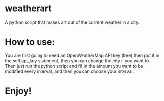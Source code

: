 # weatherart
A python script that makes art out of the current weather in a city.

# How to use:

You are first going to need an OpenWeatherMap API key (free) then put it in the self.api_key statement, then you can change the city if you want to. Then just run the python script and fill in the amount you want to be modified every interval, and then you can choose your interval. 

# Enjoy!
